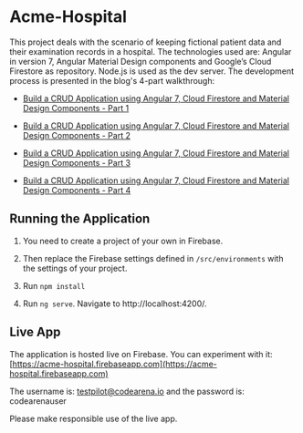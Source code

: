 # Acme-Hospital

This project deals with the scenario of keeping fictional patient data and their examination records in a hospital. The technologies used are: Angular in version 7, Angular Material Design components and Google’s Cloud Firestore as repository. Node.js is used as the dev server. The development process is presented in the blog's 4-part walkthrough:

* [Build a CRUD Application using Angular 7, Cloud Firestore and Material Design Components - Part 1](https://codearena.io/blog/posts/build-crud-application-using-angular-7-cloud-firestore-material-design-components-part-1)

* [Build a CRUD Application using Angular 7, Cloud Firestore and Material Design Components - Part 2](https://codearena.io/blog/posts/build-crud-application-using-angular-7-cloud-firestore-material-design-components-part-2)

* [Build a CRUD Application using Angular 7, Cloud Firestore and Material Design Components - Part 3](https://codearena.io/blog/posts/build-crud-application-using-angular-7-cloud-firestore-material-design-components-part-3)

* [Build a CRUD Application using Angular 7, Cloud Firestore and Material Design Components - Part 4](https://codearena.io/blog/posts/build-crud-application-using-angular-7-cloud-firestore-material-design-components-part-4)

## Running the Application

1. You need to create a project of your own in Firebase. 

2. Then replace the Firebase settings defined in `/src/environments` with the settings of your project.

3. Run `npm install`

4. Run `ng serve`. Navigate to http://localhost:4200/.

## Live App

The application is hosted live on Firebase. You can experiment with it: [https://acme-hospital.firebaseapp.com](https://acme-hospital.firebaseapp.com)

The username is: testpilot@codearena.io and the password is: codearenauser

Please make responsible use of the live app.
